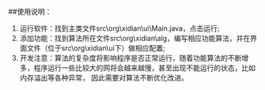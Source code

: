 ##使用说明：
1. 运行软件：找到主类文件src\org\xidian\ui\Main.java，点击运行;
2. 添加功能：找到算法所在文件src\org\xidian\alg，编写相应功能算法，并在界面文件（位于src\org\xidian\ui下）做相应配置;
3. 开发注意：算法的复杂度将影响程序是否正常运行，随着功能算法的不断增多，程序运行一些比较大的网将会越来越慢，甚至出现不能运行的状态，比如内存溢出等各种异常，
          因此需要对算法不断优化改进。
